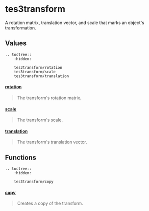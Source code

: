 # tes3transform

A rotation matrix, translation vector, and scale that marks an object's transformation.

## Values

```eval_rst
.. toctree::
    :hidden:

    tes3transform/rotation
    tes3transform/scale
    tes3transform/translation
```

#### [rotation](tes3transform/rotation.md)

> The transform's rotation matrix.

#### [scale](tes3transform/scale.md)

> The transform's scale.

#### [translation](tes3transform/translation.md)

> The transform's translation vector.

## Functions

```eval_rst
.. toctree::
    :hidden:

    tes3transform/copy
```

#### [copy](tes3transform/copy.md)

> Creates a copy of the transform.
